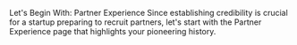 Let's Begin With: Partner Experience
Since establishing credibility is crucial for a startup preparing to recruit partners, let's start with the Partner Experience page that highlights your pioneering history.